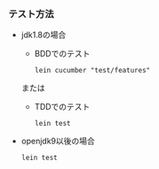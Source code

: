 ### テスト方法
- jdk1.8の場合
  - BDDでのテスト
    ```
    lein cucumber "test/features"
    ```

  または
  - TDDでのテスト
    ```
    lein test
    ```
- openjdk9以後の場合
    ```
    lein test
    ```
